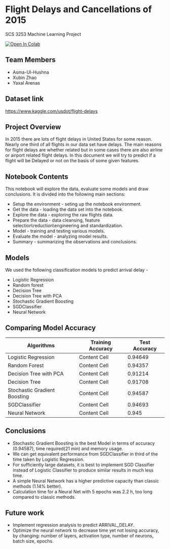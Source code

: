 # Flight Delays and Cancellations of 2015
SCS 3253 Machine Learning Project

<a href="https://colab.research.google.com/github/Asmaulhushna/examples/blob/master/Final_project_2015_Flight_Delays_and_Cancellations.ipynb">
  <img src="https://colab.research.google.com/assets/colab-badge.svg" alt="Open In Colab"/>
</a>

## Team Members
* Asma-Ul-Hushna
* Xubin Zhao
* Yaxal Arenas

## Dataset link
https://www.kaggle.com/usdot/flight-delays

## Project Overview
In 2015 there are lots of flight delays in United States for some reason. Nearly one third of all flights in our data set have delays. The main reasons for flight delays are whether related but in some cases there are also airline or airport related flight delays. In this document we will try to predict if a flight will be Delayed or not on the basis of some given features.

## Notebook Contents
This notebook will explore the data, evaluate some models and draw conclusions. It is divided into the following main sections:

* Setup the environment - seting up the notebook environment.
* Get the data - loading the data set into the notebook.
* Explore the data - exploring the raw flights data.
* Prepare the data - data cleansing, feature selection\reduction\engineering and standardization.
* Model - training and testing various models.
* Evaluate the model - analyzing model results.
* Summary - summarizing the observations and conclusions.

## Models
We used the following classification models to predict arrival delay -

* Logistic Regression
* Random forest
* Decision Tree
* Decision Tree with PCA
* Stochastic Gradient Boosting
* SGDClassifier
* Neural Network

## Comparing Model Accuracy

| Algorithms  | Training Accuracy | Test Accuracy |
| ------------- | ------------- | ------------- |
| Logistic Regression  | Content Cell  | 0.94649 |
| Random Forest   | Content Cell  | 0.94357 |
| Decision Tree with PCA  | Content Cell  | 0.91214|
| Decision Tree  | Content Cell  |  0.91708    |
| Stochastic Gradient Boosting  | Content Cell  |       0.94587|
| SGDClassifier  | Content Cell  |      0.94693 |
| Neural Network   | Content Cell  |           0.945  |

## Conclusions 
* Stochastic Gradient Boosting is the best Model in terms of accuracy (0.94587), time required(21 min) and memory usage. 
* We can get equivalent performance from SGDClassifier in third of the time taken by Logistic Regression.
* For sufficiently large datasets, it is best to implement SGD Classifier instead of Logistic Classifier to produce similar results in much less time.
* A simple Neural Network has a higher predictive capacity than classic methods (1.14% better).
* Calculation time for a Neural Net with 5 epochs was 2.2 h, too long compared to classic methods.

## Future work 
* Implement regression analysis to predict ARRIVAL_DELAY. 
* Optimize the neural network to decrease time yet not losing accuracy, by changing: number of layers, activation type, number of neurons, batch size, epochs.
